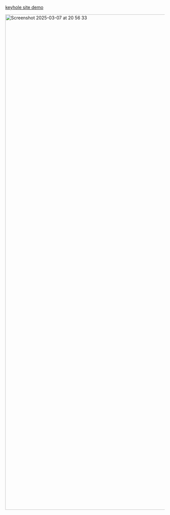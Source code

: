 [keyhole site demo](https://spencercap.github.io/keyhole-threejs/)

<img width="1562" alt="Screenshot 2025-03-07 at 20 56 33" src="https://github.com/user-attachments/assets/9b1ed3a2-d34a-487c-890d-0675bdd3cbc6" />
